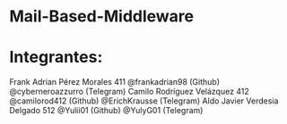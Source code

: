 # Mail-Based-Middleware

# Integrantes:

Frank Adrian Pérez Morales 411 @frankadrian98 (Github) @cyberneroazzurro (Telegram)
Camilo Rodríguez Velázquez 412 @camilorod412  (Github) @ErichKrausse (Telegram)
Aldo Javier Verdesia Delgado 512   @Yulii01   (Github) @YulyG01 (Telegram)
